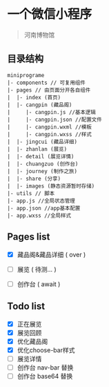 # 一个微信小程序

> 河南博物馆

## 目录结构


```
miniprograme
|- components // 可复用组件
|- pages // 由页面分开各自组件
|  |- index (首页)
|  |- cangpin (藏品阁)
|     |- cangpin.js //基本逻辑
|     |- cangpin.json //配置文件
|     |- cangpin.wxml //模板
|     |- cangpin.wxss //样式
|  |- jingcui (藏品详细)
|  |- zhanlan (展览)
|  |- detail (展览详情)
|  |- chuangzuo (创作台)
|  |- journey (制作之旅)
|  |- share (分享)
|  |- images (静态资源暂时存储)
|- utils // 脚本
|- app.js //全局状态管理
|- app.json //app基本配置
|- app.wxss //全局样式
```

## Pages list

+ [x] 藏品阁&藏品详细 ( over )
+ [ ] 展览 ( 待测... )
+ [ ] 创作台 ( await )


## Todo list

+ [x] 正在展览
+ [x] 展览回顾
+ [x] 优化藏品阁
+ [x] 优化choose-bar样式
+ [ ] 展览详情
+ [ ] 创作台 nav-bar 替换
+ [ ] 创作台 base64 替换